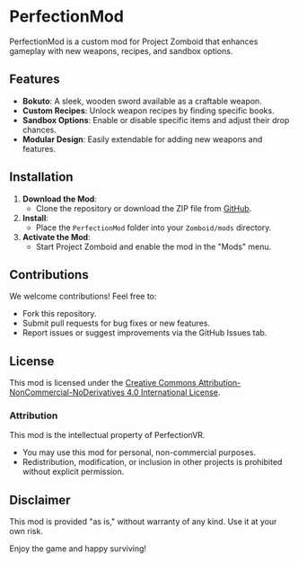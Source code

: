 # PerfectionMod

PerfectionMod is a custom mod for Project Zomboid that enhances gameplay with new weapons, recipes, and sandbox options.

## Features

- **Bokuto**: A sleek, wooden sword available as a craftable weapon.
- **Custom Recipes**: Unlock weapon recipes by finding specific books.
- **Sandbox Options**: Enable or disable specific items and adjust their drop chances.
- **Modular Design**: Easily extendable for adding new weapons and features.

## Installation

1. **Download the Mod**:
   - Clone the repository or download the ZIP file from [GitHub](https://github.com/yourusername/PerfectionMod).
2. **Install**:
   - Place the `PerfectionMod` folder into your `Zomboid/mods` directory.
3. **Activate the Mod**:
   - Start Project Zomboid and enable the mod in the "Mods" menu.

## Contributions

We welcome contributions! Feel free to:

- Fork this repository.
- Submit pull requests for bug fixes or new features.
- Report issues or suggest improvements via the GitHub Issues tab.

## License

This mod is licensed under the [Creative Commons Attribution-NonCommercial-NoDerivatives 4.0 International License](https://creativecommons.org/licenses/by-nc-nd/4.0/).

### Attribution

This mod is the intellectual property of PerfectionVR.

- You may use this mod for personal, non-commercial purposes.
- Redistribution, modification, or inclusion in other projects is prohibited without explicit permission.

## Disclaimer

This mod is provided "as is," without warranty of any kind. Use it at your own risk.

Enjoy the game and happy surviving!
